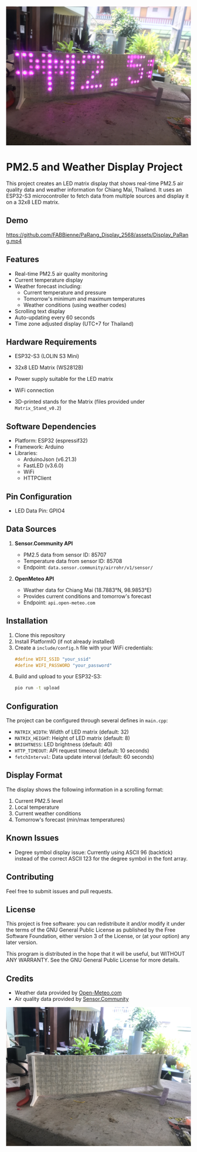 ![PaRang Display in action](assets/Display_on.jpg)
# PM2.5 and Weather Display Project

This project creates an LED matrix display that shows real-time PM2.5 air quality data and weather information for Chiang Mai, Thailand. It uses an ESP32-S3 microcontroller to fetch data from multiple sources and display it on a 32x8 LED matrix.

## Demo

https://github.com/FABBienne/PaRang_Display_2568/assets/Display_PaRang.mp4

## Features

- Real-time PM2.5 air quality monitoring
- Current temperature display
- Weather forecast including:
  - Current temperature and pressure
  - Tomorrow's minimum and maximum temperatures
  - Weather conditions (using weather codes)
- Scrolling text display
- Auto-updating every 60 seconds
- Time zone adjusted display (UTC+7 for Thailand)

## Hardware Requirements

- ESP32-S3 (LOLIN S3 Mini)
- 32x8 LED Matrix (WS2812B)
- Power supply suitable for the LED matrix
- WiFi connection

- 3D-printed stands for the Matrix (files provided under `Matrix_Stand_v0.2`)

## Software Dependencies

- Platform: ESP32 (espressif32)
- Framework: Arduino
- Libraries:
  - ArduinoJson (v6.21.3)
  - FastLED (v3.6.0)
  - WiFi
  - HTTPClient

## Pin Configuration

- LED Data Pin: GPIO4

## Data Sources

1. **Sensor.Community API**
   - PM2.5 data from sensor ID: 85707
   - Temperature data from sensor ID: 85708
   - Endpoint: `data.sensor.community/airrohr/v1/sensor/`

2. **OpenMeteo API**
   - Weather data for Chiang Mai (18.7883°N, 98.9853°E)
   - Provides current conditions and tomorrow's forecast
   - Endpoint: `api.open-meteo.com`

## Installation

1. Clone this repository
2. Install PlatformIO (if not already installed)
3. Create a `include/config.h` file with your WiFi credentials:
   ```cpp
   #define WIFI_SSID "your_ssid"
   #define WIFI_PASSWORD "your_password"
   ```
4. Build and upload to your ESP32-S3:
   ```bash
   pio run -t upload
   ```

## Configuration

The project can be configured through several defines in `main.cpp`:

- `MATRIX_WIDTH`: Width of LED matrix (default: 32)
- `MATRIX_HEIGHT`: Height of LED matrix (default: 8)
- `BRIGHTNESS`: LED brightness (default: 40)
- `HTTP_TIMEOUT`: API request timeout (default: 10 seconds)
- `fetchInterval`: Data update interval (default: 60 seconds)

## Display Format

The display shows the following information in a scrolling format:
1. Current PM2.5 level
2. Local temperature
3. Current weather conditions
4. Tomorrow's forecast (min/max temperatures)

## Known Issues

- Degree symbol display issue: Currently using ASCII 96 (backtick) instead of the correct ASCII 123 for the degree symbol in the font array.

## Contributing

Feel free to submit issues and pull requests.

## License

This project is free software: you can redistribute it and/or modify it under the terms of the GNU General Public License as published by the Free Software Foundation, either version 3 of the License, or (at your option) any later version.

This program is distributed in the hope that it will be useful, but WITHOUT ANY WARRANTY. See the GNU General Public License for more details.

## Credits

- Weather data provided by [Open-Meteo.com](https://open-meteo.com)
- Air quality data provided by [Sensor.Community](https://sensor.community)

![PaRang when there's no current](assets/Display_off.jpg)
